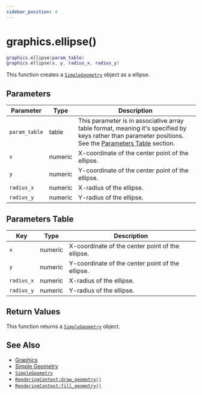```yaml
---
sidebar_position: 4
---
```


# graphics.ellipse()
```lua
graphics.ellipse(param_table)
graphics.ellipse(x, y, radius_x, radius_y)
```
This function creates a [`SimpleGeometry`](/libs/graphics/SimpleGeometry) object as a ellipse.


## Parameters
|Parameter|Type|Description|
|-|-|-|
|`param_table`|table|This parameter is in associative array table format, meaning it's specified by keys rather than parameter positions. See the [Parameters Table](#parameters-table) section.|
|`x`|numeric|X-coordinate of the center point of the ellipse.
|`y`|numeric|Y-coordinate of the center point of the ellipse.
|`radius_x`|numeric|X-radius of the ellipse.
|`radius_y`|numeric|Y-radius of the ellipse.


## Parameters Table
|Key|Type|Description|
|-|-|-|
|`x`|numeric|X-coordinate of the center point of the ellipse.
|`y`|numeric|Y-coordinate of the center point of the ellipse.
|`radius_x`|numeric|X-radius of the ellipse.
|`radius_y`|numeric|Y-radius of the ellipse.


## Return Values
This function returns a [`SimpleGeometry`](/libs/graphics/SimpleGeometry) object.

## See Also
- [Graphics](/guide/graphics)
- [Simple Geometry](/guide/graphics#simple-geometry)
- [`SimpleGeometry`](/libs/graphics/SimpleGeometry/)
- [`RenderingContext:draw_geometry()`](/libs/graphics/RenderingContext/RenderingContext-draw_geometry)
- [`RenderingContext:fill_geometry()`](/libs/graphics/RenderingContext/RenderingContext-fill_geometry)

